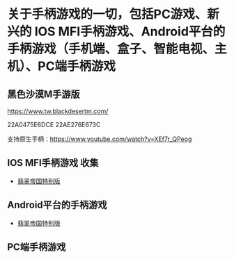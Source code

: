 # 关于手柄游戏的一切，包括PC游戏、新兴的 IOS MFI手柄游戏、Android平台的手柄游戏（手机端、盒子、智能电视、主机）、PC端手柄游戏

## 黑色沙漠M手游版

https://www.tw.blackdesertm.com/

22A0475E6DCE
22AE276E673C

支持原生手柄：https://www.youtube.com/watch?v=XEf7r_QPeog


## IOS MFI手柄游戏 收集
 - [翡翠帝国特别版](https://itunes.apple.com/cn/app/jade-empire-special-edition/id1108475553?mt=8)
## Android平台的手柄游戏
 - [翡翠帝国特别版](http://android.d.cn/game/75902.html)
## PC端手柄游戏

